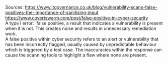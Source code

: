 Sources:
https://www.itgovernance.co.uk/blog/vulnerability-scans-false-positives-the-importance-of-sanitising-input
https://www.covertswarm.com/post/false-positive-in-cyber-security
\
A type I error:  false positive, a result that indicates a vulnerability is present when it is not. This creates noise and results in unnecessary remediation work.
\
A false positive within cyber security refers to an alert or vulnerability that has been incorrectly flagged, usually caused by unpredictable behaviour which is triggered by a test case. The inaccuracies within the response can cause the scanning tools to highlight a flaw where none are present.
